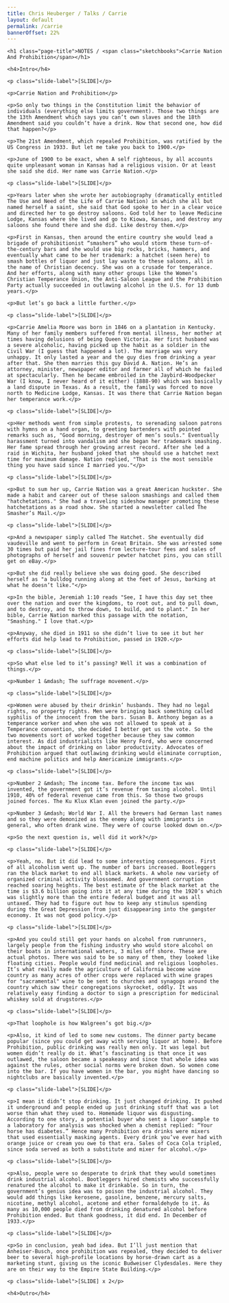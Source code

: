```yaml
---
title: Chris Heuberger / Talks / Carrie
layout: default
permalink: /carrie
bannerOffset: 22%
---
```


<div class="main-content">

  <div class="talk-notes">

    <h1 class="page-title">NOTES / <span class="sketchbooks">Carrie Nation And Prohibition</span></h1>

    <h4>Intro</h4>

    <p class="slide-label">[SLIDE]</p>

    <p>Carrie Nation and Prohibition</p>

    <p>So only two things in the Constitution limit the behavior of individuals (everything else limits government). Those two things are the 13th Amendment which says you can’t own slaves and the 18th Amendment said you couldn’t have a drink. Now that second one, how did that happen?</p>

    <p>The 21st Amendment, which repealed Prohibition, was ratified by the US Congress in 1933. But let me take you back to 1900.</p>

    <p>June of 1900 to be exact, when A self righteous, by all accounts quite unpleasant woman in Kansas had a religious vision. Or at least she said she did. Her name was Carrie Nation.</p>

    <p class="slide-label">[SLIDE]</p>

    <p>Years later when she wrote her autobiography (dramatically entitled The Use and Need of the Life of Carrie Nation) in which she all but named herself a saint, she said that God spoke to her in a clear voice and directed her to go destroy saloons. God told her to leave Medicine Lodge, Kansas where she lived and go to Kiowa, Kansas, and destroy any saloons she found there and she did. Like destroy them.</p>

    <p>First in Kansas, then around the entire country she would lead a brigade of prohibitionist “smashers” who would storm these turn-of-the-century bars and she would use big rocks, bricks, hammers, and eventually what came to be her trademark: a hatchet (seen here) to smash bottles of liquor and just lay waste to these saloons, all in the name of Christian decency. She was on a crusade for temperance. And her efforts, along with many other groups like the Women’s Christian Temperance Union, the Anti-Saloon League and the Prohibition Party actually succeeded in outlawing alcohol in the U.S. for 13 dumb years.</p>

    <p>But let’s go back a little further.</p>

    <p class="slide-label">[SLIDE]</p>

    <p>Carrie Amelia Moore was born in 1846 on a plantation in Kentucky. Many of her family members suffered from mental illness, her mother at times having delusions of being Queen Victoria. Her first husband was a severe alcoholic, having picked up the habit as a soldier in the Civil War (I guess that happened a lot). The marriage was very unhappy. It only lasted a year and the guy dies from drinking a year after that. She then marries this guy David A. Nation. He’s an attorney, minister, newspaper editor and farmer all of which he failed at spectacularly. Then he became embroiled in the Jaybird-Woodpecker War (I know, I never heard of it either) (1888-90) which was basically a land dispute in Texas. As a result, the family was forced to move north to Medicine Lodge, Kansas. It was there that Carrie Nation began her temperance work.</p>

    <p class="slide-label">[SLIDE]</p>

    <p>Her methods went from simple protests, to serenading saloon patrons with hymns on a hand organ, to greeting bartenders with pointed remarks such as, "Good morning, destroyer of men’s souls." Eventually harassment turned into vandalism and she began her trademark smashing. Her fame spread through her growing arrest record. After she led a raid in Wichita, her husband joked that she should use a hatchet next time for maximum damage. Nation replied, "That is the most sensible thing you have said since I married you."</p>

    <p class="slide-label">[SLIDE]</p>

    <p>But to sum her up, Carrie Nation was a great American huckster. She made a habit and career out of these saloon smashings and called them "hatchetations." She had a traveling sideshow manager promoting these hatchetations as a road show. She started a newsletter called The Smasher’s Mail.</p>

    <p class="slide-label">[SLIDE]</p>

    <p>And a newspaper simply called The Hatchet. She eventually did vaudeville and went to perform in Great Britain. She was arrested some 30 times but paid her jail fines from lecture-tour fees and sales of photographs of herself and souvenir pewter hatchet pins, you can still get on eBay.</p>

    <p>But she did really believe she was doing good. She described herself as "a bulldog running along at the feet of Jesus, barking at what he doesn’t like."</p>

    <p>In the bible, Jeremiah 1:10 reads "See, I have this day set thee over the nation and over the kingdoms, to root out, and to pull down, and to destroy, and to throw down, to build, and to plant." In her bible, Carrie Nation marked this passage with the notation, "Smashing." I love that.</p>

    <p>Anyway, she died in 1911 so she didn’t live to see it but her efforts did help lead to Prohibition, passed in 1920.</p>

    <p class="slide-label">[SLIDE]</p>

    <p>So what else led to it’s passing? Well it was a combination of things.</p>

    <p>Number 1 &mdash; The suffrage movement.</p>

    <p class="slide-label">[SLIDE]</p>

    <p>Women were abused by their drinkin’ husbands. They had no legal rights, no property rights. Men were bringing back something called syphilis of the innocent from the bars. Susan B. Anthony began as a temperance worker and when she was not allowed to speak at a Temperance convention, she decided I better get us the vote. So the two movements sort of worked together because they saw common interest. As did industrialists like Henry Ford, who were concerned about the impact of drinking on labor productivity. Advocates of Prohibition argued that outlawing drinking would eliminate corruption, end machine politics and help Americanize immigrants.</p>

    <p class="slide-label">[SLIDE]</p>

    <p>Number 2 &mdash; The income tax. Before the income tax was invented, the government got it’s revenue from taxing alcohol. Until 1910, 40% of federal revenue came from this. So those two groups joined forces. The Ku Klux Klan even joined the party.</p>

    <p>Number 3 &mdash; World War I. All the brewers had German last names and so they were demonized as the enemy along with immigrants in general, who often drank wine. They were of course looked down on.</p>

    <p>So the next question is, well did it work?</p>

    <p class="slide-label">[SLIDE]</p>

    <p>Yeah, no. But it did lead to some interesting consequences. First of all alcoholism went up. The number of bars increased. Bootleggers ran the black market to end all black markets. A whole new variety of organized criminal activity blossomed. And government corruption reached soaring heights. The best estimate of the black market at the time is $3.6 billion going into it at any time during the 1920’s which was slightly more than the entire federal budget and it was all untaxed. They had to figure out how to keep any stimulus spending during the Great Depression from just disappearing into the gangster economy. It was not good policy.</p>

    <p class="slide-label">[SLIDE]</p>

    <p>And you could still get your hands on alcohol from rumrunners, largely people from the fishing industry who would store alcohol on their boats in international waters, 3 miles off shore. These are actual photos. There was said to be so many of them, they looked like floating cities. People would find medicinal and religious loopholes. It’s what really made the agriculture of California become wine country as many acres of other crops were replaced with wine grapes for "sacramental" wine to be sent to churches and synagogs around the country which saw their congregations skyrocket, oddly. It was relatively easy finding a doctor to sign a prescription for medicinal whiskey sold at drugstores.</p>

    <p class="slide-label">[SLIDE]</p>

    <p>That loophole is how Walgreen’s got big.</p>

    <p>Also, it kind of led to some new customs. The dinner party became popular (since you could get away with serving liquor at home). Before Prohibition, public drinking was really men only. It was legal but women didn’t really do it. What’s fascinating is that once it was outlawed, the saloon became a speakeasy and since that whole idea was against the rules, other social norms were broken down. So women come into the bar. If you have women in the bar, you might have dancing so nightclubs are basically invented.</p>

    <p class="slide-label">[SLIDE]</p>

    <p>I mean it didn’t stop drinking. It just changed drinking. It pushed it underground and people ended up just drinking stuff that was a lot worse than what they used to. Homemade liquor was disgusting. According to one story, a potential buyer who sent a liquor sample to a laboratory for analysis was shocked when a chemist replied: “Your horse has diabetes.” Hence many Prohibition era drinks were mixers that used essentially masking agents. Every drink you’ve ever had with orange juice or cream you owe to that era. Sales of Coca Cola tripled, since soda served as both a substitute and mixer for alcohol.</p>

    <p class="slide-label">[SLIDE]</p>

    <p>Also, people were so desperate to drink that they would sometimes drink industrial alcohol. Bootleggers hired chemists who successfully renatured the alcohol to make it drinkable. So in turn, the government’s genius idea was to poison the industrial alcohol. They would add things like kerosene, gasoline, benzene, mercury salts, nicotine, methyl alcohol, acetone and ether formaldehyde to it. As many as 10,000 people died from drinking denatured alcohol before Prohibition ended. But thank goodness, it did end. In December of 1933.</p>

    <p class="slide-label">[SLIDE]</p>

    <p>So in conclusion, yeah bad idea. But I’ll just mention that Anheiser-Busch, once prohibition was repealed, they decided to deliver beer to several high-profile locations by horse-drawn cart as a marketing stunt, giving us the iconic Budweiser Clydesdales. Here they are on their way to the Empire State Building.</p>

    <p class="slide-label">[SLIDE] x 2</p>

    <h4>Outro</h4>

  </div>

</div>